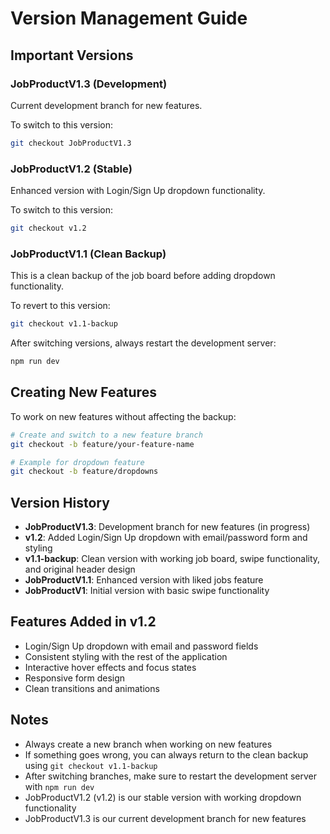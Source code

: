 # Version Management Guide

## Important Versions

### JobProductV1.3 (Development)
Current development branch for new features.

To switch to this version:
```bash
git checkout JobProductV1.3
```

### JobProductV1.2 (Stable)
Enhanced version with Login/Sign Up dropdown functionality.

To switch to this version:
```bash
git checkout v1.2
```

### JobProductV1.1 (Clean Backup)
This is a clean backup of the job board before adding dropdown functionality.

To revert to this version:
```bash
git checkout v1.1-backup
```

After switching versions, always restart the development server:
```bash
npm run dev
```

## Creating New Features

To work on new features without affecting the backup:
```bash
# Create and switch to a new feature branch
git checkout -b feature/your-feature-name

# Example for dropdown feature
git checkout -b feature/dropdowns
```

## Version History

- **JobProductV1.3**: Development branch for new features (in progress)
- **v1.2**: Added Login/Sign Up dropdown with email/password form and styling
- **v1.1-backup**: Clean version with working job board, swipe functionality, and original header design
- **JobProductV1.1**: Enhanced version with liked jobs feature
- **JobProductV1**: Initial version with basic swipe functionality

## Features Added in v1.2
- Login/Sign Up dropdown with email and password fields
- Consistent styling with the rest of the application
- Interactive hover effects and focus states
- Responsive form design
- Clean transitions and animations

## Notes
- Always create a new branch when working on new features
- If something goes wrong, you can always return to the clean backup using `git checkout v1.1-backup`
- After switching branches, make sure to restart the development server with `npm run dev`
- JobProductV1.2 (v1.2) is our stable version with working dropdown functionality
- JobProductV1.3 is our current development branch for new features
